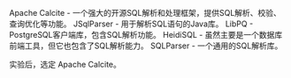 Apache Calcite - 一个强大的开源SQL解析和处理框架，提供SQL解析、校验、查询优化等功能。
JSqlParser - 用于解析SQL语句的Java库。
LibPQ - PostgreSQL客户端库，包含SQL解析功能。
HeidiSQL - 虽然主要是一个数据库前端工具，但它也包含了SQL解析能力。
SQLParser - 一个通用的SQL解析库。

实验后，选定 Apache Calcite。